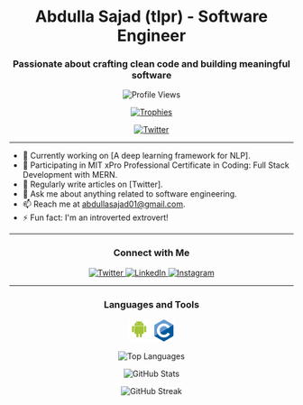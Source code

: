 <h1 align="center">Abdulla Sajad (tlpr) - Software Engineer</h1>

<h3 align="center">Passionate about crafting clean code and building meaningful software</h3>

<p align="center">
  <img src="https://komarev.com/ghpvc/?username=sajadtlpr&label=Profile%20views&color=0e75b6&style=flat" alt="Profile Views" />
</p>

<p align="center">
  <a href="https://github.com/ryo-ma/github-profile-trophy">
    <img src="https://github-profile-trophy.vercel.app/?username=sajadtlpr" alt="Trophies" />
  </a>
</p>

<p align="center">
  <a href="https://twitter.com/sajadtlpr">
    <img src="https://img.shields.io/twitter/follow/sajadtlpr?logo=twitter&style=for-the-badge" alt="Twitter" />
  </a>
</p>

---

- 🔭 Currently working on [A deep learning framework for NLP].
- 🌱 Participating in MIT xPro Professional Certificate in Coding: Full Stack Development with MERN.
- 📝 Regularly write articles on [Twitter].
- 💬 Ask me about anything related to software engineering.
- 📫 Reach me at [abdullasajad01@gmail.com](mailto:abdullasajad01@gmail.com).
- ⚡ Fun fact: I'm an introverted extrovert!

---

<h3 align="center">Connect with Me</h3>

<p align="center">
  <a href="https://twitter.com/sajadtlpr">
    <img src="https://raw.githubusercontent.com/rahuldkjain/github-profile-readme-generator/master/src/images/icons/Social/twitter.svg" alt="Twitter" height="30" width="40" />
  </a>
  <a href="https://linkedin.com/in/abdullasajad">
    <img src="https://raw.githubusercontent.com/rahuldkjain/github-profile-readme-generator/master/src/images/icons/Social/linkedin-alt.svg" alt="LinkedIn" height="30" width="40" />
  </a>
  <a href="https://instagram.com/sajad.tlpr">
    <img src="https://raw.githubusercontent.com/rahuldkjain/github-profile-readme-generator/master/src/images/icons/Social/instagram.svg" alt="Instagram" height="30" width="40" />
  </a>
</p>

---

<h3 align="center">Languages and Tools</h3>

<p align="center">
  <img src="https://raw.githubusercontent.com/devicons/devicon/master/icons/android/android-original-wordmark.svg" alt="Android" width="40" height="40" />
  <img src="https://raw.githubusercontent.com/devicons/devicon/master/icons/c/c-original.svg" alt="C" width="40" height="40" />
  <!-- Add more icons here -->
</p>

<p align="center">
  <img src="https://github-readme-stats.vercel.app/api/top-langs?username=sajadtlpr&show_icons=true&locale=en&layout=compact" alt="Top Languages" />
</p>

<p align="center">
  <img src="https://github-readme-stats.vercel.app/api?username=sajadtlpr&show_icons=true&locale=en" alt="GitHub Stats" />
</p>

<p align="center">
  <img src="https://github-readme-streak-stats.herokuapp.com/?user=sajadtlpr&" alt="GitHub Streak" />
</p>
